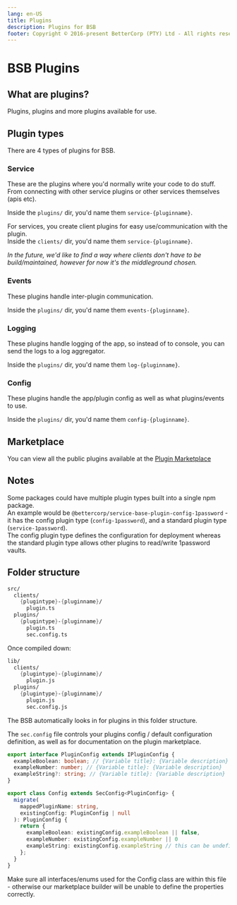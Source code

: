 ```yaml
---
lang: en-US
title: Plugins
description: Plugins for BSB
footer: Copyright © 2016-present BetterCorp (PTY) Ltd - All rights reserved
---
```


# BSB Plugins

## What are plugins?

Plugins, plugins and more plugins available for use.

## Plugin types

There are 4 types of plugins for BSB.

### Service

These are the plugins where you'd normally write your code to do stuff.  
From connecting with other service plugins or other services themselves (apis etc).  

Inside the `plugins/` dir, you'd name them `service-{pluginname}`.  

For services, you create client plugins for easy use/communication with the plugin.  
Inside the `clients/` dir, you'd name them `service-{pluginname}`.  
  
*In the future, we'd like to find a way where clients don't have to be build/maintained, however for now it's the middleground chosen.*

### Events

These plugins handle inter-plugin communication.  

Inside the `plugins/` dir, you'd name them `events-{pluginname}`.

### Logging

These plugins handle logging of the app, so instead of to console, you can send the logs to a log aggregator.  

Inside the `plugins/` dir, you'd name them `log-{pluginname}`.

### Config

These plugins handle the app/plugin config as well as what plugins/events to use.  

Inside the `plugins/` dir, you'd name them `config-{pluginname}`.

## Marketplace

You can view all the public plugins available at the [Plugin Marketplace](/Market/)

## Notes

Some packages could have multiple plugin types built into a single npm package.  
An example would be `@bettercorp/service-base-plugin-config-1password` - it has the config plugin type (`config-1password`), and a standard plugin type (`service-1password`).  
The config plugin type defines the configuration for deployment whereas the standard plugin type allows other plugins to read/write 1password vaults.


## Folder structure  

```fs
src/  
  clients/  
    {plugintype}-{pluginname}/
      plugin.ts  
  plugins/  
    {plugintype}-{pluginname}/
      plugin.ts  
      sec.config.ts  
```  

Once compiled down:  
```fs
lib/  
  clients/  
    {plugintype}-{pluginname}/
      plugin.js  
  plugins/  
    {plugintype}-{pluginname}/
      plugin.js  
      sec.config.js  
```  

The BSB automatically looks in for plugins in this folder structure.  

The `sec.config` file controls your plugins config / default configuration definition, as well as for documentation on the plugin marketplace.  

```ts  
export interface PluginConfig extends IPluginConfig {
  exampleBoolean: boolean; // {Variable title}: {Variable description}
  exampleNumber: number; // {Variable title}: {Variable description}
  exampleString?: string; // {Variable title}: {Variable description}
}

export class Config extends SecConfig<PluginConfig> {
  migrate(
    mappedPluginName: string,
    existingConfig: PluginConfig | null
  ): PluginConfig {
    return {
      exampleBoolean: existingConfig.exampleBoolean || false,
      exampleNumber: existingConfig.exampleNumber || 0
      exampleString: existingConfig.exampleString // this can be undefined, and we do not care about a default value
    };
  }
}
```  

Make sure all interfaces/enums used for the Config class are within this file - otherwise our marketplace builder will be unable to define the properties correctly.  
